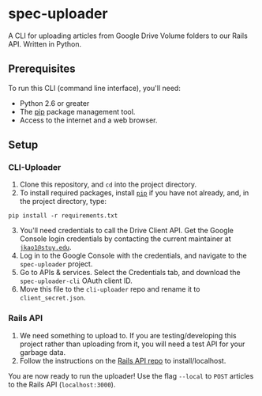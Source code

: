 # spec-uploader
A CLI for uploading articles from Google Drive Volume folders to our Rails API. Written in Python.

## Prerequisites
To run this CLI (command line interface), you'll need:
- Python 2.6 or greater
- The [pip](https://pypi.python.org/pypi/pip) package management tool.
- Access to the internet and a web browser.

## Setup
### CLI-Uploader
1. Clone this repository, and `cd` into the project directory.
2. To install required packages, install [`pip`](https://pip.pypa.io/en/stable/installing) if you have not already, and, in the project directory, type:
```
pip install -r requirements.txt
```
3. You'll need credentials to call the Drive Client API. Get the Google Console login credentials by contacting the current maintainer at [`jkao1@stuy.edu`](mailto:jkao1@stuy.edu).
4. Log in to the Google Console with the credentials, and navigate to the `spec-uploader` project.
5. Go to APIs & services. Select the Credentials tab, and download the `spec-uploader-cli` OAuth client ID.
6. Move this file to the `cli-uploader` repo and rename it to `client_secret.json`.

### Rails API
1. We need something to upload to. If you are testing/developing this project rather than uploading from it, you will need a test API for your garbage data.
2. Follow the instructions on the [Rails API repo](http://github.com/stuyspec/stuy-spec-api) to install/localhost.


You are now ready to run the uploader! Use the flag `--local` to `POST` articles to the Rails API (`localhost:3000`).
